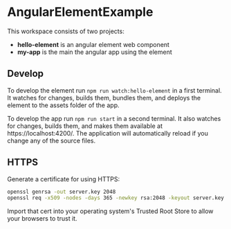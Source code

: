# AngularElementExample

This workspace consists of two projects: 

- **hello-element** is an angular element web component
- **my-app** is the main the angular app using the element


## Develop

To develop the element run `npm run watch:hello-element` in a first terminal. It watches for changes, builds them, bundles them, and deploys the element to the assets folder of the app.

To develop the app run `npm run start` in a second terminal. It also watches for changes, builds them, and makes them available at https://localhost:4200/. The application will automatically reload if you change any of the source files.


## HTTPS

Generate a certificate for using HTTPS:

```bash
openssl genrsa -out server.key 2048
openssl req -x509 -nodes -days 365 -newkey rsa:2048 -keyout server.key -out server.crt -config openssl.cnf
```

Import that cert into your operating system's Trusted Root Store to allow your browsers to trust it.

